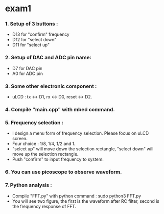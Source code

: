 # exam1

### 1. Setup of 3 buttons : <br>
- D13 for "confirm" frequency<br>
- D12 for "select down"<br>
- D11 for "select up"<br>
### 2. Setup of DAC and ADC pin name: <br>
- D7 for DAC pin<br>
- A0 for ADC pin<br>
### 3. Some other electronic component : <br>
- uLCD : tx <-> D1, rx <-> D0, reset <-> D2.<br>
### 4. Compile "main.cpp" with mbed command.<br>
### 5. Frequency selection : <br>
- I design a menu form of frequency selection. Please focus on uLCD screen.<br>
- Four choice : 1/8, 1/4, 1/2 and 1.<br>
- "select up" will move down the selection rectangle, "select down" will move up the selection rectangle.<br>
- Push "confirm" to input frequency to system.<br>
### 6. You can use picoscope to observe waveform.<br>
### 7. Python analysis : <br>
- Compile "FFT.py" with python command : sudo python3 FFT.py<br>
- You will see two figure, the first is the waveform after RC filter, second is the frequency response of FFT.<br>
